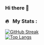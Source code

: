 ### Hi there 👋

<!--
**DiametrFQ/DiametrFQ** is a ✨ _special_ ✨ repository because its `README.md` (this file) appears on your GitHub profile.

Here are some ideas to get you started:

- 🔭 I’m currently working on ...
- 🌱 I’m currently learning ...
- 👯 I’m looking to collaborate on ...
- 🤔 I’m looking for help with ...
- 💬 Ask me about ...
- 📫 How to reach me: ...
- 😄 Pronouns: ...
- ⚡ Fun fact: ...
-->

### 🔥 &nbsp; My Stats :
[![GitHub Streak](http://github-readme-streak-stats.herokuapp.com?user=DiametrFQ&theme=dark&background=000000)](https://git.io/streak-stats)<br>
[![Top Langs](https://github-readme-stats.vercel.app/api/top-langs/?username=DiametrFQ&layout=compact&theme=vision-friendly-dark)](https://github.com/anuraghazra/github-readme-stats)
